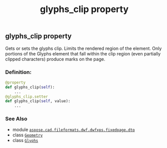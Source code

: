 ﻿---
title: glyphs_clip property
second_title: Aspose.CAD for Python via .NET API References
description: 
type: docs
weight: 110
url: /python-net/aspose.cad.fileformats.dwf.dwfxps.fixedpage.dto/glyphs/glyphs_clip/
is_root: false
---

## glyphs_clip property


Gets or sets the glyphs clip.
Limits the rendered region of the element.
Only portions of the Glyphs element that fall within the clip region
(even partially clipped characters) produce marks on the page.
### Definition:
```python
@property
def glyphs_clip(self):
    ...
@glyphs_clip.setter
def glyphs_clip(self, value):
    ...
```

### See Also
* module [`aspose.cad.fileformats.dwf.dwfxps.fixedpage.dto`](../../)
* class [`Geometry`](/cad/python-net/aspose.cad.fileformats.dwf.dwfxps.fixedpage.dto/geometry)
* class [`Glyphs`](/cad/python-net/aspose.cad.fileformats.dwf.dwfxps.fixedpage.dto/glyphs)
